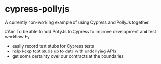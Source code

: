 # cypress-pollyjs

A currently non-working example of using Cypress and PollyJs together.

#Aim
To be able to add PollyJs to Cypress to improve development and test workflow by:

* easily record test stubs for Cypress tests
* help keep test stubs up to date with underlying APIs
* get some certainty over our contracts at the boundaries
